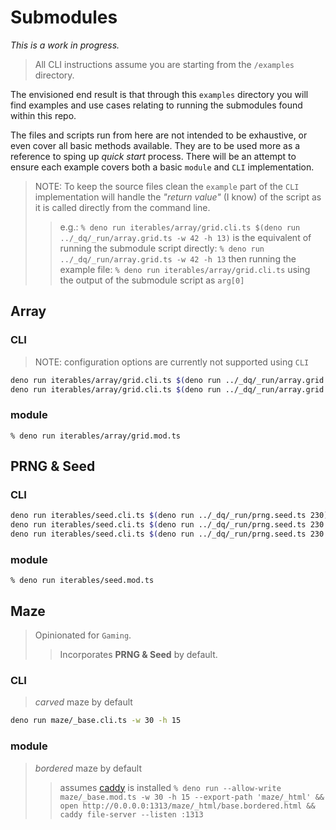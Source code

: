 # Submodules
_This is a work in progress._
> All CLI instructions assume you are starting from the `/examples` directory.

The envisioned end result is that through this `examples` directory you will find examples and use cases relating to running the submodules found within this repo.

The files and scripts run from here are not intended to be exhaustive, or even cover all basic methods available. They are to be used more as a reference to sping up _quick start_ process. There will be an attempt to ensure each example covers both a basic `module` and `CLI` implementation.

> NOTE: To keep the source files clean the `example` part of the `CLI` implementation will handle the _"return value"_ \(I know) of the script as it is called directly from the command line.
> > e.g.: `% deno run iterables/array/grid.cli.ts $(deno run ../_dq/_run/array.grid.ts -w 42 -h 13)` is the equivalent of
> > running the submodule script directly: `% deno run ../_dq/_run/array.grid.ts -w 42 -h 13`
> > then running the example file: `% deno run iterables/array/grid.cli.ts` using the output of the submodule script as `arg[0]`

## Array
### CLI
> NOTE: configuration options are currently not supported using `CLI`
```bash
deno run iterables/array/grid.cli.ts $(deno run ../_dq/_run/array.grid.ts -w 42 -h 13)
deno run iterables/array/grid.cli.ts $(deno run ../_dq/_run/array.grid.ts -w 13 -h 8)
```
### module
`% deno run iterables/array/grid.mod.ts`


## PRNG & Seed
### CLI
```bash
deno run iterables/seed.cli.ts $(deno run ../_dq/_run/prng.seed.ts 230)
deno run iterables/seed.cli.ts $(deno run ../_dq/_run/prng.seed.ts 230 --seed 13)
deno run iterables/seed.cli.ts $(deno run ../_dq/_run/prng.seed.ts 230 --seed 13 --v3b 13,42)
```
### module
`% deno run iterables/seed.mod.ts`

## Maze
> Opinionated for `Gaming`.
> > Incorporates **PRNG & Seed** by default.
### CLI
> _carved_ maze by default
```bash
deno run maze/_base.cli.ts -w 30 -h 15
```
### module
> _bordered_ maze by default
> > assumes [caddy](https://www.caddyserver.com) is installed
`% deno run --allow-write maze/_base.mod.ts -w 30 -h 15 --export-path 'maze/_html' && open http://0.0.0.0:1313/maze/_html/base.bordered.html && caddy file-server --listen :1313`
